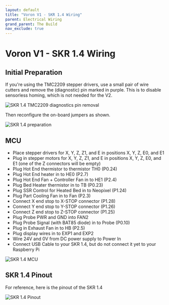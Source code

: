 ```yaml
---
layout: default
title: "Voron V1 - SKR 1.4 Wiring"
parent: Electrical Wiring
grand_parent: The Build
nav_exclude: true
---
```


# Voron V1 - SKR 1.4 Wiring

## Initial Preparation

If you're using the TMC2209 stepper drivers, use a small pair of wire cutters and remove the (diagnostic) pin marked in purple. This is to disable sensorless homing, which is not needed for the V2.

![SKR 1.4 TMC2209 diagnostics pin removal](./images/tmc2209-pin-removal.png)

Then reconfigure the on-board jumpers as shown.

![SKR 1.4 preparation](./images/skr14-preparation.png)

## MCU

* Place stepper drivers for X, Y, Z, Z1, and E in positions X, Y, Z, E0, and E1
* Plug in stepper motors for X, Y, Z, Z1, and E in positions X, Y, Z, E0, and E1 (one of the Z connectors will be empty)
* Plug Hot End thermistor to thermistor TH0 (P0.24)
* Plug Hot End heater in to HE0 (P2.7)
* Plug Hot End Fan + Controller Fan in to HE1 (P2.4)
* Plug Bed Heater thermistor in to TB (P0.23)
* Plug SSR Control for Heated Bed in to Neopixel (P1.24)
* Plug Part Cooling Fan in to Fan (P2.3)
* Connect X end stop to X-STOP connector (P1.28)
* Connect Y end stop to Y-STOP connector (P1.26)
* Connect Z end stop to Z-STOP connector (P1.25)
* Plug Probe PWR and GND into FAN2
* Plug Probe Signal (with BAT85 diode) in to Probe (P0.10)
* Plug in Exhaust Fan in to HB (P2.5)
* Plug display wires in to EXP1 and EXP2
* Wire 24V and 0V from DC power supply to Power In
* Connect USB Cable to your SKR 1.4, but do not connect it yet to your Raspberry Pi

![SKR 1.4 MCU](./images/v1-skr14-mcu.png)

## SKR 1.4 Pinout

For reference, here is the pinout of the SKR 1.4

![SKR 1.4 Pinout](./images/SKR-V1.4-pinout.jpg)
